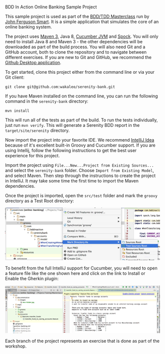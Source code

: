 #
 BDD In Action Online Banking Sample Project

This sample project is used as part of the [BDD/TDD Masterclass](https://johnfergusonsmart.com/programs-courses/bdd-tdd-clean-coding/) run by [John Ferguson Smart](https://johnfergusonsmart.com/programs-courses/bdd-tdd-clean-coding/). It is a simple application that simulates the core of an online banking system. 


The project uses [Maven 3](https://maven.apache.org), Java 8, [Cucumber JVM](https://cucumber.io/) and [Spock](http://spockframework.org/). You will only need to install Java 8 and Maven 3 - the other dependencies will be downloaded as part of the build process. You will also need Git and a GitHub account, both to clone the repository and to navigate between different exercises. If you are new to Git and GitHub, we recommend the [Github Desktop application](https://desktop.github.com).


To get started, clone this project either from the command line or via your Git client:
```
git clone git@github.com:wakaleo/serenity-bank.git
```

If you have Maven installed on the command line, you can run the following command in the `serenity-bank` directory:
```
mvn install
```

This will run all of the tests as part of the build. To run the tests individually, just run `mvn verify`. This will generate a Serenity BDD report in the `target/site/serenity` directory.

Now import the project into your favorite IDE. We recommend [IntelliJ Idea](https://www.jetbrains.com/idea/) because of it's excellent built-in Groovy and Cucumber support. If you are using Intellij, follow the following instructions to get the best user experience for this project.

Import the project using `File...New...Project from Existing Sources...` and select the `serenity-bank` folder. Choose `Import from Existing Model`, and select Maven. Then step through the instructions to create the project in IntelliJ. It may take some time the first time to import the Maven dependencies.

Once the project is imported, open the `src/test` folder and mark the `groovy` directory as a Test Root directory:

![Define a Test Source Root](src/documentation/images/test-folder.jpg)

To benefit from the full IntelliJ support for Cucumber, you will need to open a feature file like the one shown here and click on the link to Install or Enable the Gherkin plugin:

![Activate the Gherkin plugin](src/documentation/images/cucumber-plugin.png)

Each branch of the project represents an exercise that is done as part of the workshop. 
